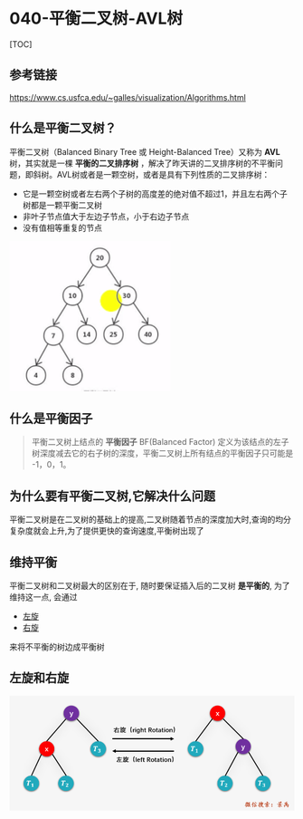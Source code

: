# 040-平衡二叉树-AVL树

[TOC]

## 参考链接

https://www.cs.usfca.edu/~galles/visualization/Algorithms.html

## 什么是平衡二叉树？

平衡二叉树（Balanced Binary Tree 或 Height-Balanced Tree）又称为 **AVL** 树，其实就是一棵 **平衡的二叉排序树** ，解决了昨天讲的二叉排序树的不平衡问题，即斜树。AVL树或者是一颗空树，或者是具有下列性质的二叉排序树：

- 它是一颗空树或者左右两个子树的高度差的绝对值不超过1，并且左右两个子树都是一颗平衡二叉树
- 非叶子节点值大于左边子节点，小于右边子节点
- 没有值相等重复的节点

![image-20200811220040467](../../../assets/image-20200811220040467.png)

## 什么是平衡因子

> 平衡二叉树上结点的 **平衡因子** BF(Balanced Factor) 定义为该结点的左子树深度减去它的右子树的深度，平衡二叉树上所有结点的平衡因子只可能是 -1，0，1。

## 为什么要有平衡二叉树,它解决什么问题

平衡二叉树是在二叉树的基础上的提高,二叉树随着节点的深度加大时,查询的均分复杂度就会上升,为了提供更快的查询速度,平衡树出现了

## 维持平衡

平衡二叉树和二叉树最大的区别在于, 随时要保证插入后的二叉树 **是平衡的**, 为了维持这一点, 会通过 

- [左旋](#左旋)
- [右旋](#右旋)

来将不平衡的树边成平衡树

## 左旋和右旋

![img](../../../assets/640-7973541.png)

